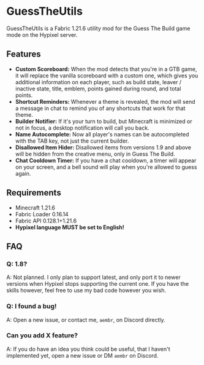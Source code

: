 # GuessTheUtils
GuessTheUtils is a Fabric 1.21.6 utility mod for the Guess The Build game mode on the Hypixel server.
## Features
- **Custom Scoreboard:** When the mod detects that you're in a GTB game, it will replace the vanilla scoreboard with a custom one, which gives you additional information on each player, such as build state, leaver / inactive state, title, emblem, points gained during round, and total points. 
- **Shortcut Reminders:** Whenever a theme is revealed, the mod will send a message in chat to remind you of any shortcuts that work for that theme.
- **Builder Notifier:** If it's your turn to build, but Minecraft is minimized or not in focus, a desktop notification will call you back.
- **Name Autocomplete:** Now all player's names can be autocompleted with the TAB key, not just the current builder.
- **Disallowed Item Hider:** Disallowed items from versions 1.9 and above will be hidden from the creative menu, only in Guess The Build.
- **Chat Cooldown Timer:** If you have a chat cooldown, a timer will appear on your screen, and a bell sound will play when you're allowed to guess again.

## Requirements
- Minecraft 1.21.6
- Fabric Loader 0.16.14
- Fabric API 0.128.1+1.21.6
- **Hypixel language MUST be set to English!**

## FAQ
### Q: 1.8?
A: Not planned. I only plan to support latest, and only port it to newer versions when Hypixel stops supporting the current one. If you have the skills however, feel free to use my bad code however you wish.
### Q: I found a bug!
A: Open a new issue, or contact me, `aembr`, on Discord directly.
### Can you add X feature?
A: If you do have an idea you think could be useful, that I haven't implemented yet, open a new issue or DM `aembr` on Discord.
